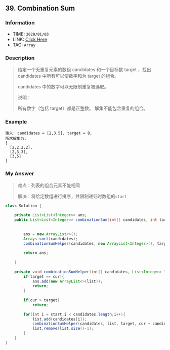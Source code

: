 ## 39. Combination Sum

### Information

* TIME: `2020/01/03`
* LINK: [Click Here](https://leetcode-cn.com/problems/combination-sum/)
* TAG: `Array`

### Description

> 给定一个无重复元素的数组 candidates 和一个目标数 target ，找出 candidates 中所有可以使数字和为 target 的组合。
>
> candidates 中的数字可以无限制重复被选取。
>
> 说明：
>
> 所有数字（包括 target）都是正整数。
> 解集不能包含重复的组合。 

### Example

```text
输入: candidates = [2,3,5], target = 8,
所求解集为:
[
  [2,2,2,2],
  [2,3,3],
  [3,5]
]

```

### My Answer

> 难点：列表的组合元素不能相同
>
> 解决：将给定数组进行排序，并限制递归时数组的`start`

```java
class Solution {
    
    private List<List<Integer>> ans;
    public List<List<Integer>> combinationSum(int[] candidates, int target) {
        
        
        ans = new ArrayList<>();
        Arrays.sort(candidates);
        combinationSumHelper(candidates, new ArrayList<Integer>(), target, 0, 0);
        
        return ans;
        
    }
    
    private void combinationSumHelper(int[] candidates, List<Integer> list, int target, int cur, int start){
        if(target == cur){
            ans.add(new ArrayList<>(list));
            return;
        }
        
        if(cur > target)
            return;
        
        for(int i = start;i < candidates.length;i++){
            list.add(candidates[i]);
            combinationSumHelper(candidates, list, target, cur + candidates[i], i);
            list.remove(list.size()-1);
        }
    }
}
```

